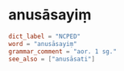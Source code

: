 # anusāsayiṃ

``` toml
dict_label = "NCPED"
word = "anusāsayiṃ"
grammar_comment = "aor. 1 sg."
see_also = ["anusāsati"]
```

